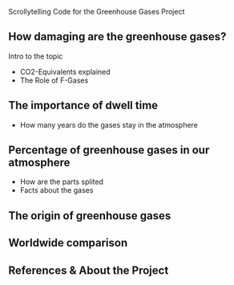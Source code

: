 Scrollytelling Code for the Greenhouse Gases Project

## How damaging are the greenhouse gases?
Intro to the topic

* CO2-Equivalents explained
* The Role of F-Gases

## The importance of dwell time
* How many years do the gases stay in the atmosphere

## Percentage of greenhouse gases in our atmosphere
* How are the parts splited
* Facts about the gases

## The origin of greenhouse gases

## Worldwide comparison

## References & About the Project
